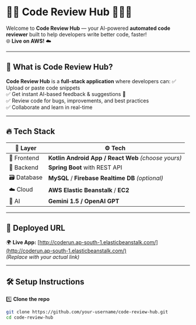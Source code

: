 # 🚀✨ Code Review Hub 🧑‍💻🤖

Welcome to **Code Review Hub** — your AI-powered **automated code reviewer** built to help developers write better code, faster!  
🌐 **Live on AWS!** ☁️

---

## 📌 What is Code Review Hub?

**Code Review Hub** is a **full-stack application** where developers can:
✅ Upload or paste code snippets  
✅ Get instant AI-based feedback & suggestions 🧠  
✅ Review code for bugs, improvements, and best practices  
✅ Collaborate and learn in real-time  

---

## 🔥 Tech Stack

| 🧩 Layer | ⚙️ Tech |
|-----------------|------------------------------|
| 🎨 Frontend | **Kotlin Android App / React Web** *(choose yours)* |
| 📡 Backend | **Spring Boot** with REST API |
| 🗃️ Database | **MySQL** / **Firebase Realtime DB** *(optional)* |
| ☁️ Cloud | **AWS Elastic Beanstalk** / **EC2** |
| 🤖 AI | **Gemini 1.5 / OpenAI GPT** |

---

## 🚢 Deployed URL

🌍 **Live App:** [http://coderun.ap-south-1.elasticbeanstalk.com/](http://coderun.ap-south-1.elasticbeanstalk.com/)  
*(Replace with your actual link)*

---

## 🛠️ Setup Instructions

1️⃣ **Clone the repo**  
```bash
git clone https://github.com/your-username/code-review-hub.git
cd code-review-hub
